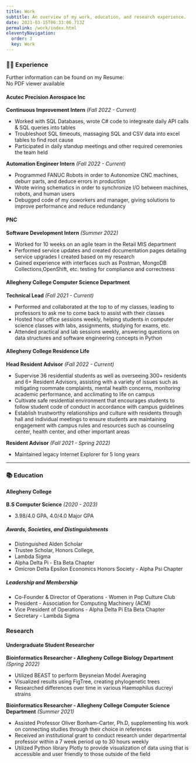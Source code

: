 ```yaml
---
title: Work
subtitle: An overview of my work, education, and research experience.
date: 2021-03-15T06:33:06.713Z
permalink: /work/index.html
eleventyNavigation:
  order: 3
  key: Work
---
```

### 👩‍💻 Experience

Further information can be found on my Resume: <object data="Resume_Katherine_Burgess.pdf" type="application/pdf">
    <div>No PDF viewer available</div>

#### Acutec Precision Aerospace Inc

**Continuous Improvement Intern** *(Fall 2022 - Current)*

* Worked with SQL Databases, wrote C# code to integreate daily API calls & SQL queries into tables
* Troubleshoot SQL timeouts, massaging SQL and CSV data into excel tables to find root cause
* Participated in daily standup meetings and other required ceremonies the team held

**Automation Engineer Intern** *(Fall 2022 - Current)*

* Programmed FANUC Robots in order to Autonomize CNC machines, deburr parts, and deduce errors in production
* Wrote wiring schematics in order to synchronize I/O between machines, robots, and human users
* Debugged code of my coworkers and manager, giving solutions to improve performance and reduce redundancy

#### PNC

**Software Development Intern** *(Summer 2022)*

* Worked for 10 weeks on an agile team in the Retail MIS department
* Performed service updates and created documentation pages detailing service upgrades I created based on my research
* Gained experience with interfaces such as Postman, MongoDB Collections,OpenShift, etc. testing for compliance and correctness

#### Allegheny College Computer Science Department

**Technical Lead** *(Fall 2021 - Current)*

* Performed and collaborated at the  top to of my classes, leading to professors to ask me to come back to assist with their classes
* Hosted hour office sessions weekly, helping students in computer science classes with labs, assignments, studying for exams, etc.
* Attended practical and lab sessions weekly, answering questions on data structures and software engineering concepts in Python

#### Allegheny College Residence Life

**Head Resident Advisor** *(Fall 2022 - Current)*

* Supervise 36 residential students as well as overseeing 300+ residents and 6+ Resident Advisors, assisting with a variety of issues such as mitigating roommate complaints, mental health concerns, monitoring academic performance, and acclimating to life on campus
* Cultivate safe residential environment that encourages students to follow student code of conduct in accordance with campus guidelines
* Establish trustworthy relationships and culture with residents through hall and individual meetings to ensure students are maintaining engagement with campus rules and resources such as counseling center, health center, and other important areas

**Resident Advisor** *(Fall 2021 - Spring 2022)*

* Maintained legacy Internet Explorer for 5 long years

- - -

### 📚 Education

#### Allegheny College

**B.S Computer Science** *(2020 - 2023)*

* 3.98/4.0 GPA, 4.0/4.0 Major GPA

##### Awards, Societies, and Distinguishments

* Distinguished Alden Scholar
* Trustee Scholar, Honors College,
* Lambda Sigma
* Alpha Delta Pi - Eta Beta Chapter
* Omicron Delta Epsilon Economics Honors Society - Alpha Psi Chapter

##### Leadership and Membership

* Co-Founder & Director of Operations - Women in Pop Culture Club
* President - Association for Computing Machinery (ACM)
* Vice President of Operations - Alpha Delta Pi Eta Beta Chapter
* Secretary - Lambda Sigma

### Research

#### Undergraduate Student Researcher

**Bioinformatics Researcher - Allegheny College Biology Department** *(Spring 2022)*

* Utilized BEAST to perform Beysneian Model Averaging
* Visualized results using FigTree, creating phylogenetic trees
* Researched differences over time in various Haemophilus ducreyi strains

**Bioinformatics Researcher - Allegheny College Computer Science Department** *(Summer 2021)*

* Assisted  Professor Oliver Bonham-Carter, Ph.D,  supplementing his work on connecting studies through their choice in references
* Received an institutional grant to conduct research under departmental professor within a 7 week period up to 30 hours weekly
* Utilized Python library Plotly to provide visualization of data using that is accessible and user friendly to those outside of the field
